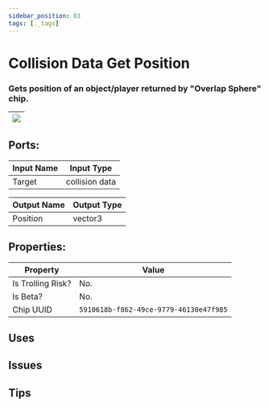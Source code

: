 ```yaml
---
sidebar_position: 83
tags: [._tags]
---
```


# Collision Data Get Position


### Gets position of an object/player returned by "Overlap Sphere" chip.

| ![](https://images-ext-2.discordapp.net/external/MPmIaQzlEPmgGWlgi-WxBBXt0Bjv_zWPkg1y1f_sy3s/https/www.recroomcircuits.com/image/circuit/absolute-value?width=206&height=108) |
|-----|

## Ports:

| Input Name | Input Type |
|-----------|-----------|
| Target | collision data |

| Output Name | Output Type |
|-----------|-----------|
| Position | vector3 |

## Properties:

| Property  | Value |
|-------------------|-----------|
| Is Trolling Risk? | No. |
| Is Beta? | No. |
| Chip UUID | `5910618b-f862-49ce-9779-46130e47f985` |

## Uses

## Issues

## Tips